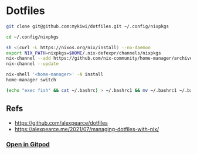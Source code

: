 # Dotfiles

```bash
git clone git@github.com:mykiwi/dotfiles.git ~/.config/nixpkgs

cd ~/.config/nixpkgs

sh <(curl -L https://nixos.org/nix/install) --no-daemon
export NIX_PATH=nixpkgs=$HOME/.nix-defexpr/channels/nixpkgs
nix-channel --add https://github.com/nix-community/home-manager/archive/master.tar.gz home-manager
nix-channel --update

nix-shell '<home-manager>' -A install
home-manager switch

(echo "exec fish" && cat ~/.bashrc) > ~/.bashrc1 && mv ~/.bashrc1 ~/.bashrc


```

## Refs
- https://github.com/alexpearce/dotfiles
- https://alexpearce.me/2021/07/managing-dotfiles-with-nix/

### [Open in Gitpod](https://gitpod.io/#https://github.com/mykiwi/dotfiles)
